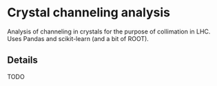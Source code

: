 # Crystal channeling analysis
Analysis of channeling in crystals for the purpose of collimation in LHC. Uses Pandas and scikit-learn (and a bit of ROOT).

## Details
TODO
